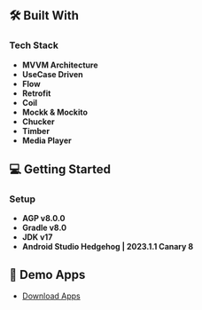 ## 🛠 Built With <a name="built-with"></a>

### Tech Stack <a name="tech-stack"></a>
- **MVVM Architecture**
- **UseCase Driven**
- **Flow**
- **Retrofit**
- **Coil**
- **Mockk & Mockito**
- **Chucker**
- **Timber**
- **Media Player**

## 💻 Getting Started <a name="getting-started"></a>

### Setup <a name="setup"></a>
- **AGP v8.0.0**
- **Gradle v8.0**
- **JDK v17**
- **Android Studio Hedgehog | 2023.1.1 Canary 8**

## 🚀 Demo Apps <a name="demo"></a>
- [Download Apps](https://doc-0k-a8-docs.googleusercontent.com/docs/securesc/dgnejpqmisb5lju35lcv3cvbr2rrfeto/3107kqu4dfsc8ou39qlg05hlc00vu16s/1689526500000/09714126383291210307/09714126383291210307/1eD8NpWYPzr7uuVBRQB3jMIyIbLRqV8N9?e=download&ax=AGtFMPUpDwY-cqTCGRIJGj6-hWWEcudJvnqb26i8hHTIH3_VOVLxteTl4WAODN8MGDfUucgCIDJTMwVzWXSnyBOk3kvbpHRnp2BihoQeZb5xqn2T7v1Qdojqm7nggJeO2m7NGLRJvv2Dne-md3xSPueFlM3aNbcfhHFe7_hVAp6L_g1V6tsOhbY2sTXdYZp978msnSGg5MDqP83QHOX5nuE4AqbvgJU0hE0YKHchx6IeXsl0Psc851mCYyLcQoOTpzyfvdCrwXYFa_YQX4U58rFbDEB9rZrTBpDRqSkOoI56gHiuZBg2Ao09GD0OaZGR7egAKlw96poD85lE0aGNJx4yAwA2HXVlMWktL01BNhRDS_akjqLSh7GA33ieAAmB_Alx4EKGx9db9lJbDvKxg0QrrItcmsfK-pfgZz9aOnOHiDXhYduX8D3-QSFkeMZzyuws74hoaMY1yHK9n0g3iaDBnERxJOH_--xTAJuSgE7O0WUrxgxJd0NtX-7hBD_p32-Bg7fzFwzli3OP1P7bGU7oEA5b5__2o3oB-yw2D6H37UnzY6QHvX9bkTO3JXEDPy07XkT4C6QwZDdxP35qcpt2sCGCwSsxmt34C2Ks-MFxXxH-1OltBEU71tcM3b3KMgZE6_Te8A420kS3qHteixMd2w1QvqujZiW_kIayFLwC2y_cP13bIJ4XHHg2LORgnpj2A_36CEIHZYTIyKT_8-q3WAsBagFFOb3pA8h5F00Lw-zXpHBGE9VKQiXBnArt0LbRafTMOU5Z0UIOHbXKIimLBVdYYDmARhY568JbprYMvtunhesNuHLYdVKFOdH5D5qrt7FmJKRyccgjI5X4t1Frc9WRLMPYVE8EhEV8uA6RHzH5dM38vndZnyJIaBLfL7CPTJWxTdpzqbSXa39K5sY43npjpWzA_mKd92hq44g&uuid=5ed48a2b-7c38-43a0-85dd-ae18878e7401&authuser=1&nonce=0u8seaqafj35c&user=09714126383291210307&hash=dfqpijjpf6cejcnm1vlabj763agc4fff)